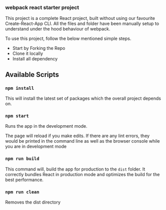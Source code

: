 ### webpack react starter project

This project is a complete React project, built without using our favourite Create-React-App CLI. All the files and folder have been manually setup to understand under the hood behaviour of webpack.

To use this project, follow the below mentioned simple steps.

- Start by Forking the Repo
- Clone it locally
- Install all dependency

## Available Scripts

### `npm install`

This will install the latest set of packages which the overall project depends on.

### `npm start`

Runs the app in the development mode.

The page will reload if you make edits.
If there are any lint errors, they would be printed in the command line as well as the browser console while you are in development mode

### `npm run build`

This command will, build the app for production to the `dist` folder.
It correctly bundles React in production mode and optimizes the build for the best performance.

### `npm run clean`
Removes the dist directory